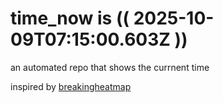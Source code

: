 # time_now is (( 2025-10-09T07:15:00.603Z ))

an automated repo that shows the currnent time

inspired by [breakingheatmap](https://github.com/breakingheatmap/breakingheatmap)